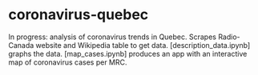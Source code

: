 # coronavirus-quebec

In progress: analysis of coronavirus trends in Quebec.
Scrapes Radio-Canada website and Wikipedia table to get data.
[description_data.ipynb] graphs the data.
[map_cases.ipynb] produces an app with an interactive map of coronavirus cases per MRC.
